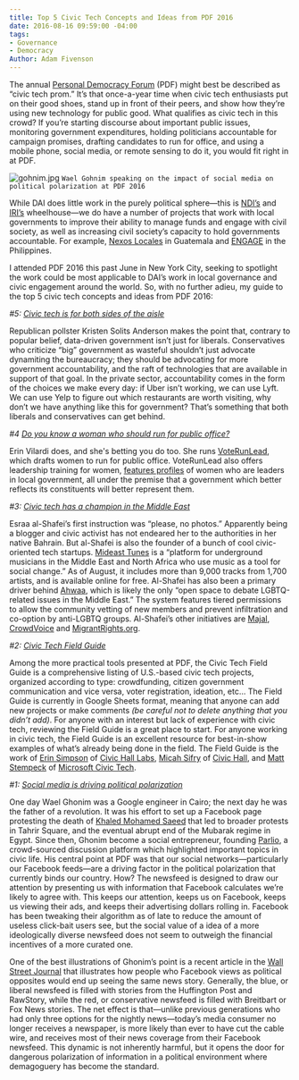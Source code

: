 ```yaml
---
title: Top 5 Civic Tech Concepts and Ideas from PDF 2016
date: 2016-08-16 09:59:00 -04:00
tags:
- Governance
- Democracy
Author: Adam Fivenson
---
```


The annual [Personal Democracy Forum](http://go.personaldemocracy.com/) (PDF) might best be described as “civic tech prom.” It’s that once-a-year time when civic tech enthusiasts put on their good shoes, stand up in front of their peers, and show how they’re using new technology for public good. What qualifies as civic tech in this crowd? If you’re starting discourse about important public issues, monitoring government expenditures, holding politicians accountable for campaign promises, drafting candidates to run for office, and using a mobile phone, social media, or remote sensing to do it, you would fit right in at PDF.

<!--more-->

![gohnim.jpg](/uploads/gohnim.jpg)
`Wael Gohnim speaking on the impact of social media on political polarization at PDF 2016`

While DAI does little work in the purely political sphere—this is [NDI’s](https://www.ndi.org/) and [IRI’s](http://www.iri.org/) wheelhouse—we do have a number of projects that work with local governments to improve their ability to manage funds and engage with civil society, as well as increasing civil society’s capacity to hold governments accountable. For example, [Nexos Locales](http://dai.com/our-work/projects/guatemala%E2%80%94nexos-locales) in Guatemala and [ENGAGE](http://dai.com/our-work/projects/philippines%E2%80%94enhancing-governance-accountability-and-engagement-engage) in the Philippines.

I attended PDF 2016 this past June in New York City, seeking to spotlight the work could be most applicable to DAI’s work in local governance and civic engagement around the world. So, with no further adieu, my guide to the top 5 civic tech concepts and ideas from PDF 2016:

*#5: [Civic tech is for both sides of the aisle](https://www.youtube.com/watch?v=whgHBpF0i6A)*

Republican pollster Kristen Solits Anderson makes the point that, contrary to popular belief, data-driven government isn’t just for liberals. Conservatives who criticize “big” government as wasteful shouldn’t just advocate dynamiting the bureaucracy; they should be advocating for more government accountability, and the raft of technologies that are available in support of that goal. In the private sector, accountability comes in the form of the choices we make every day: if Uber isn’t working, we can use Lyft. We can use Yelp to figure out which restaurants are worth visiting, why don’t we have anything like this for government? That’s something that both liberals and conservatives can get behind.

*#4 [Do you know a woman who should run for public office?](https://voterunlead.org/)*

Erin Vilardi does, and she's betting you do too. She runs [VoteRunLead](https://voterunlead.org/), which drafts women to run for public office. VoteRunLead also offers leadership training for women, [features profiles](https://voterunlead.org/go-lead/how-i-lead/) of women who are leaders in local government, all under the premise that a government which better reflects its constituents will better represent them.

*#3: [Civic tech has a champion in the Middle East](https://personaldemocracy.com/esraa-al-shafei)*

Esraa al-Shafei’s first instruction was “please, no photos.” Apparently being a blogger and civic activist has not endeared her to the authorities in her native Bahrain. But al-Shafei is also the founder of a bunch of cool civic-oriented tech startups. [Mideast Tunes](https://mideastunes.com/) is a “platform for underground musicians in the Middle East and North Africa who use music as a tool for social change.” As of August, it includes more than 9,000 tracks from 1,700 artists, and is available online for free. Al-Shafei has also been a primary driver behind [Ahwaa](https://ahwaa.org/), which is likely the only “open space to debate LGBTQ-related issues in the Middle East.” The system features tiered permissions to allow the community vetting of new members and prevent infiltration and co-option by anti-LGBTQ groups. Al-Shafei’s other initiatives are [Majal](https://majal.org/), [CrowdVoice](http://crowdvoice.org/) and [MigrantRights.org](https://www.migrant-rights.org/).

*#2: [Civic Tech Field Guide](http://bit.ly/organizecivictech)*

Among the more practical tools presented at PDF, the Civic Tech Field Guide is a comprehensive listing of U.S.-based civic tech projects, organized according to type: crowdfunding, citizen government communication and vice versa, voter registration, ideation, etc... The Field Guide is currently in Google Sheets format, meaning that anyone can add new projects or make comments *(be careful not to delete anything that you didn’t add)*. For anyone with an interest but lack of experience with civic tech, reviewing the Field Guide is a great place to start. For anyone working in civic tech, the Field Guide is an excellent resource for best-in-show examples of what’s already being done in the field. The Field Guide is the work of [Erin Simpson](https://twitter.com/esmpsn) of [Civic Hall Labs](http://www.civichalllabs.org/), [Micah Sifry](https://twitter.com/mlsif) of [Civic Hall](http://civichall.org/), and [Matt Stempeck](https://twitter.com/mstem) of [Microsoft Civic Tech](http://microsoftnewyork.com/category/civic-tech/).

*#1: [Social media is driving political polarization](https://personaldemocracy.com/wael-gonim)*

One day Wael Ghonim was a Google engineer in Cairo; the next day he was the father of a revolution. It was his effort to set up a Facebook page protesting the death of [Khaled Mohamed Saeed](https://en.wikipedia.org/wiki/Death_of_Khaled_Mohamed_Saeed) that led to broader protests in Tahrir Square, and the eventual abrupt end of the Mubarak regime in Egypt. Since then, Ghonim become a social entrepreneur, founding [Parlio](http://www.parlio.com/), a crowd-sourced discussion platform which highlighted important topics in civic life. His central point at PDF was that our social networks—particularly our Facebook feeds—are a driving factor in the political polarization that currently binds our country. How? The newsfeed is designed to draw our attention by presenting us with information that Facebook calculates we’re likely to agree with. This keeps our attention, keeps us on Facebook, keeps us viewing their ads, and keeps their advertising dollars rolling in. Facebook has been tweaking their algorithm as of late to reduce the amount of useless click-bait users see, but the social value of a idea of a more ideologically diverse newsfeed does not seem to outweigh the financial incentives of a more curated one.

One of the best illustrations of Ghonim’s point is a recent article in the [Wall Street Journal](http://graphics.wsj.com/blue-feed-red-feed/) that illustrates how people who Facebook views as political opposites would end up seeing the same news story. Generally, the blue, or liberal newsfeed is filled with stories from the Huffington Post and RawStory, while the red, or conservative newsfeed is filled with Breitbart or Fox News stories. The net effect is that—unlike previous generations who had only three options for the nightly news—today’s media consumer no longer receives a newspaper, is more likely than ever to have cut the cable wire, and receives most of their news coverage from their Facebook newsfeed. This dynamic is not inherently harmful, but it opens the door for dangerous polarization of information in a political environment where demagoguery has become the standard.